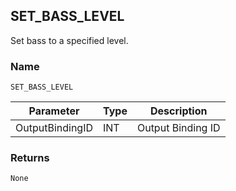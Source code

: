 ## SET\_BASS\_LEVEL

Set bass to a specified level.


### Name

`SET_BASS_LEVEL`


| Parameter       | Type | Description       |
| --------------- | ---- | ----------------- |
| OutputBindingID | INT  | Output Binding ID |


### Returns

`None`